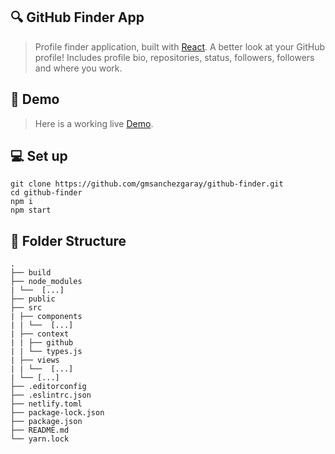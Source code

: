 ## 🔍 GitHub Finder App

> Profile finder application, built with [React](https://es.reactjs.org). A better look at your GitHub profile! Includes profile bio, repositories, status, followers, followers and where you work.

## 🚀 Demo

> Here is a working live [Demo](https://gmsanchezgaray-github-finder.netlify.app).

## 💻 Set up

```
git clone https://github.com/gmsanchezgaray/github-finder.git
cd github-finder
npm i
npm start
```

## 📂 Folder Structure

```
.
├── build
├── node_modules
| └──  [...]
├── public
├── src
| ├── components
| | └──  [...]
| ├── context
| | ├── github
| | └── types.js
| ├── views
| | └──  [...]
| └── [...]
├── .editorconfig
├── .eslintrc.json
├── netlify.toml
├── package-lock.json
├── package.json
├── README.md
└── yarn.lock
```
